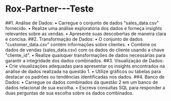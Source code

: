 # Rox-Partner---Teste

##1.	Análise de Dados:
•	Carregue o conjunto de dados "sales_data.csv" fornecido.
•	Realize uma análise exploratória dos dados e forneça insights relevantes sobre as vendas.
•	Apresente suas descobertas de maneira clara e concisa.
##2.	Transformação de Dados:
•	O conjunto de dados "customer_data.csv" contém informações sobre clientes.
•	Combine os dados de vendas (sales_data.csv) com os dados do cliente usando a chave "cliente_id".
•	Realize quaisquer transformações de dados necessárias para garantir a integridade dos dados combinados.
##3.	Visualização de Dados:
•	Crie visualizações adequadas para apresentar os insights encontrados na análise de dados realizada na questão 1.
•	Utilize gráficos ou tabelas para destacar os padrões ou tendências identificadas nos dados.
##4.	Banco de Dados:
•	Carregue os dados combinados da questão 2 em um banco de dados relacional de sua escolha.
•	Escreva consultas SQL para responder a duas perguntas de sua escolha sobre os dados combinados.
